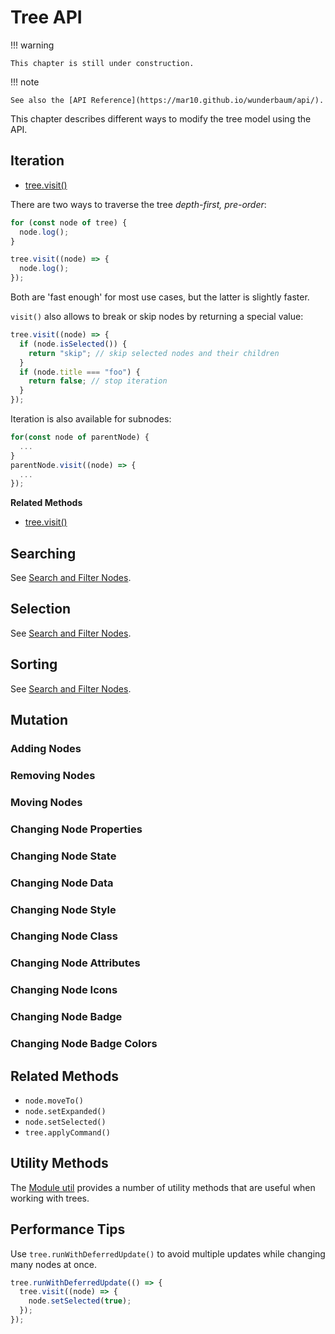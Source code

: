 # Tree API

!!! warning

    This chapter is still under construction.

!!! note

    See also the [API Reference](https://mar10.github.io/wunderbaum/api/).

This chapter describes different ways to modify the tree model using
the API.

## Iteration

- [tree.visit()](https://mar10.github.io/wunderbaum/api/classes/wunderbaum.Wunderbaum.html#visit)

There are two ways to traverse the tree _depth-first, pre-order_:

```js
for (const node of tree) {
  node.log();
}
```

```js
tree.visit((node) => {
  node.log();
});
```

Both are 'fast enough' for most use cases, but the latter is slightly faster.

`visit()` also allows to break or skip nodes by returning a
special value:

```js
tree.visit((node) => {
  if (node.isSelected()) {
    return "skip"; // skip selected nodes and their children
  }
  if (node.title === "foo") {
    return false; // stop iteration
  }
});
```

Iteration is also available for subnodes:

```js
for(const node of parentNode) {
  ...
}
parentNode.visit((node) => {
  ...
});
```

**Related Methods**

- [tree.visit()](https://mar10.github.io/wunderbaum/api/classes/wunderbaum.Wunderbaum.html#visit)

## Searching

See [Search and Filter Nodes](tutorial_filter.md).

## Selection

See [Search and Filter Nodes](tutorial_filter.md).

## Sorting

See [Search and Filter Nodes](tutorial_filter.md).

## Mutation

### Adding Nodes

### Removing Nodes

### Moving Nodes

### Changing Node Properties

### Changing Node State

### Changing Node Data

### Changing Node Style

### Changing Node Class

### Changing Node Attributes

### Changing Node Icons

### Changing Node Badge

### Changing Node Badge Colors

## Related Methods

- `node.moveTo()`
- `node.setExpanded()`
- `node.setSelected()`
- `tree.applyCommand()`

## Utility Methods

The [Module util](https://mar10.github.io/wunderbaum/api/modules/util.html)
provides a number of utility methods that are useful when working with trees.

## Performance Tips

Use `tree.runWithDeferredUpdate()` to avoid multiple updates while changing many
nodes at once.

```js
tree.runWithDeferredUpdate(() => {
  tree.visit((node) => {
    node.setSelected(true);
  });
});
```
